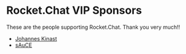 # Rocket.Chat VIP Sponsors

These are the people supporting Rocket.Chat. Thank you very much!!


- [Johannes Kinast](https://github.com/goaround)
- [sAuCE](https://github.com/lukejw)

